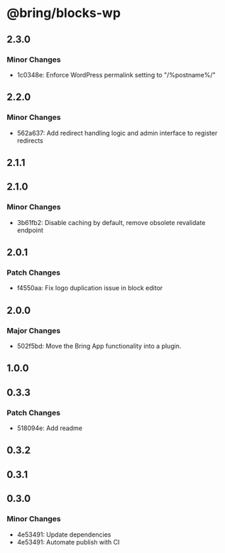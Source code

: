 # @bring/blocks-wp

## 2.3.0

### Minor Changes

-   1c0348e: Enforce WordPress permalink setting to "/%postname%/"

## 2.2.0

### Minor Changes

-   562a637: Add redirect handling logic and admin interface to register redirects

## 2.1.1

## 2.1.0

### Minor Changes

-   3b61fb2: Disable caching by default, remove obsolete revalidate endpoint

## 2.0.1

### Patch Changes

-   f4550aa: Fix logo duplication issue in block editor

## 2.0.0

### Major Changes

-   502f5bd: Move the Bring App functionality into a plugin.

## 1.0.0

## 0.3.3

### Patch Changes

-   518094e: Add readme

## 0.3.2

## 0.3.1

## 0.3.0

### Minor Changes

-   4e53491: Update dependencies
-   4e53491: Automate publish with CI
